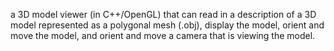 a 3D model viewer (in C++/OpenGL) that can read in a description of a 3D model represented as a polygonal mesh (.obj),
display the model, orient and move the model, and orient and move a camera that is viewing the model.
